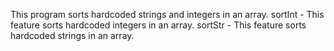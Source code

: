 This program sorts hardcoded strings and integers in an array.
sortInt - This feature sorts hardcoded integers in an array.
sortStr - This feature sorts hardcoded strings in an array.

